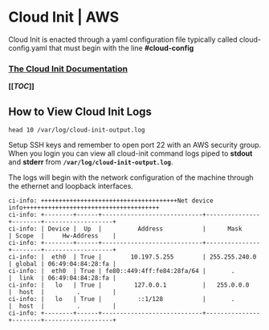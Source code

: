 
# Cloud Init | AWS

Cloud Init is enacted through a yaml configuration file typically called cloud-config.yaml that must begin with the line **#cloud-config**

### [The Cloud Init Documentation](https://cloudinit.readthedocs.io/en/latest/index.html)

**[[_TOC_]]**

## How to View Cloud Init Logs

    head 10 /var/log/cloud-init-output.log

Setup SSH keys and remember to open port 22 with an AWS security group. When you login you can view all cloud-init command logs piped to **stdout** and **stderr** from **`/var/log/cloud-init-output.log`**.

The logs will begin with the network configuration of the machine through the ethernet and loopback interfaces.

    ci-info: ++++++++++++++++++++++++++++++++++++++Net device info++++++++++++++++++++++++++++++++++++++
    ci-info: +--------+------+----------------------------+---------------+--------+-------------------+
    ci-info: | Device |  Up  |          Address           |      Mask     | Scope  |     Hw-Address    |
    ci-info: +--------+------+----------------------------+---------------+--------+-------------------+
    ci-info: |  eth0  | True |        10.197.5.255        | 255.255.240.0 | global | 06:49:04:84:28:fa |
    ci-info: |  eth0  | True | fe80::449:4ff:fe84:28fa/64 |       .       |  link  | 06:49:04:84:28:fa |
    ci-info: |   lo   | True |         127.0.0.1          |   255.0.0.0   |  host  |         .         |
    ci-info: |   lo   | True |          ::1/128           |       .       |  host  |         .         |
    ci-info: +--------+------+----------------------------+---------------+--------+-------------------+

